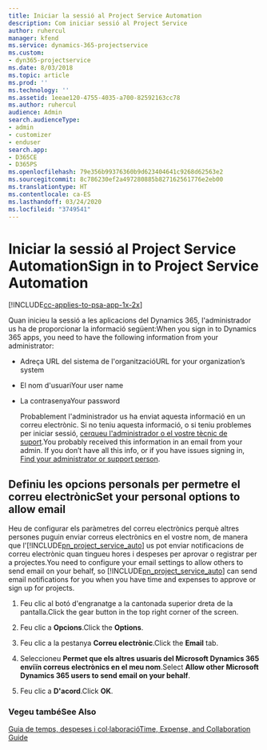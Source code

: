 ```yaml
---
title: Iniciar la sessió al Project Service Automation
description: Com iniciar sessió al Project Service
author: ruhercul
manager: kfend
ms.service: dynamics-365-projectservice
ms.custom:
- dyn365-projectservice
ms.date: 8/03/2018
ms.topic: article
ms.prod: ''
ms.technology: ''
ms.assetid: 1eeae120-4755-4035-a700-82592163cc78
ms.author: ruhercul
audience: Admin
search.audienceType:
- admin
- customizer
- enduser
search.app:
- D365CE
- D365PS
ms.openlocfilehash: 79e356b99376360b9d623404641c9268d62563e2
ms.sourcegitcommit: 8c786230ef2a497280885b827162561776e2eb00
ms.translationtype: HT
ms.contentlocale: ca-ES
ms.lasthandoff: 03/24/2020
ms.locfileid: "3749541"
---
```

# <a name="sign-in-to-project-service-automation"></a><span data-ttu-id="1167f-103">Iniciar la sessió al Project Service Automation</span><span class="sxs-lookup"><span data-stu-id="1167f-103">Sign in to Project Service Automation</span></span>

[!INCLUDE[cc-applies-to-psa-app-1x-2x](../includes/cc-applies-to-psa-app-1x-2x.md)]

<span data-ttu-id="1167f-104">Quan inicieu la sessió a les aplicacions del Dynamics 365, l'administrador us ha de proporcionar la informació següent:</span><span class="sxs-lookup"><span data-stu-id="1167f-104">When you sign in to Dynamics 365 apps, you need to have the following information from your administrator:</span></span>  
  
- <span data-ttu-id="1167f-105">Adreça URL del sistema de l'organització</span><span class="sxs-lookup"><span data-stu-id="1167f-105">URL for your organization’s system</span></span>  
  
- <span data-ttu-id="1167f-106">El nom d'usuari</span><span class="sxs-lookup"><span data-stu-id="1167f-106">Your user name</span></span>  
  
- <span data-ttu-id="1167f-107">La contrasenya</span><span class="sxs-lookup"><span data-stu-id="1167f-107">Your password</span></span>  
  
  <span data-ttu-id="1167f-108">Probablement l'administrador us ha enviat aquesta informació en un correu electrònic. Si no teniu aquesta informació, o si teniu problemes per iniciar sessió, [cerqueu l'administrador o el vostre tècnic de suport](../basics/find-administrator-support.md).</span><span class="sxs-lookup"><span data-stu-id="1167f-108">You probably received this information in an email from your admin. If you don’t have all this info, or if you have issues signing in, [Find your administrator or support person](../basics/find-administrator-support.md).</span></span>  
  
## <a name="set-your-personal-options-to-allow-email"></a><span data-ttu-id="1167f-109">Definiu les opcions personals per permetre el correu electrònic</span><span class="sxs-lookup"><span data-stu-id="1167f-109">Set your personal options to allow email</span></span>  
 <span data-ttu-id="1167f-110">Heu de configurar els paràmetres del correu electrònics perquè altres persones puguin enviar correus electrònics en el vostre nom, de manera que l'[!INCLUDE[pn_project_service_auto](../includes/pn-project-service-auto.md)] us pot enviar notificacions de correu electrònic quan tingueu hores i despeses per aprovar o registrar per a projectes.</span><span class="sxs-lookup"><span data-stu-id="1167f-110">You need to configure your email settings to allow others to send email on your behalf, so [!INCLUDE[pn_project_service_auto](../includes/pn-project-service-auto.md)] can send email notifications for you when you have time and expenses to approve or sign up for projects.</span></span>  
  
1.  <span data-ttu-id="1167f-111">Feu clic al botó d'engranatge a la cantonada superior dreta de la pantalla.</span><span class="sxs-lookup"><span data-stu-id="1167f-111">Click the gear button in the top right corner of the screen.</span></span>  
  
2.  <span data-ttu-id="1167f-112">Feu clic a **Opcions**.</span><span class="sxs-lookup"><span data-stu-id="1167f-112">Click the **Options**.</span></span>  
  
3.  <span data-ttu-id="1167f-113">Feu clic a la pestanya **Correu electrònic**.</span><span class="sxs-lookup"><span data-stu-id="1167f-113">Click the **Email** tab.</span></span>  
  
4.  <span data-ttu-id="1167f-114">Seleccioneu **Permet que els altres usuaris del Microsoft Dynamics 365 enviïn correus electrònics en el meu nom**.</span><span class="sxs-lookup"><span data-stu-id="1167f-114">Select **Allow other Microsoft Dynamics 365 users to send email on your behalf**.</span></span>  
  
5.  <span data-ttu-id="1167f-115">Feu clic a **D'acord**.</span><span class="sxs-lookup"><span data-stu-id="1167f-115">Click **OK**.</span></span>  
  
### <a name="see-also"></a><span data-ttu-id="1167f-116">Vegeu també</span><span class="sxs-lookup"><span data-stu-id="1167f-116">See Also</span></span>  
 [<span data-ttu-id="1167f-117">Guia de temps, despeses i col·laboració</span><span class="sxs-lookup"><span data-stu-id="1167f-117">Time, Expense, and Collaboration Guide</span></span>](../project-service/time-expense-collaboration-guide.md)
